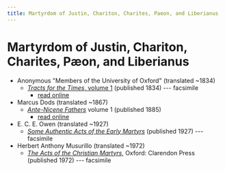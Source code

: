 ```yaml
---
title: Martyrdom of Justin, Chariton, Charites, Paeon, and Liberianus
---
```


# Martyrdom of Justin, Chariton, Charites, Pæon, and Liberianus

* Anonymous "Members of the University of Oxford" (translated ~1834)
  * [*Tracts for the Times*, volume 1](https://archive.org/details/a633807601univuoft) (published 1834) --- facsimile
    * [read online](https://en.wikisource.org/wiki/Tracts_for_the_Times/Record_XIII)
* Marcus Dods (translated ~1867)
  * [*Ante-Nicene Fathers*](anf.html) volume 1 (published 1885)
    * [read online](http://www.ccel.org/ccel/schaff/anf01.viii.x.html)
* E. C. E. Owen (translated ~1927)
  * [*Some Authentic Acts of the Early Martyrs*](someauthenticactsoftheearlymartyrs.html) (published 1927) --- facsimile
* Herbert Anthony Musurillo (translated ~1972)
  * [*The Acts of the Christian Martyrs*](https://archive.org/details/the-acts-of-the-christian-martyrs-by-herbert-anthony-musurillo-z-lib.org), Oxford: Clarendon Press (published 1972) --- facsimile
